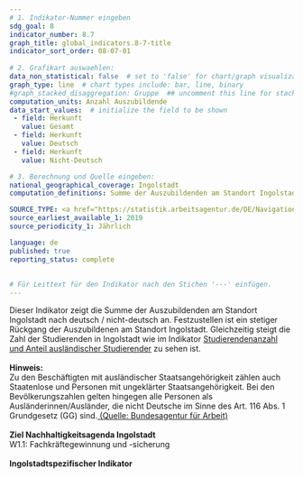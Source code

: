 ```yaml
---
# 1. Indikator-Nummer eingeben 
sdg_goal: 8 
indicator_number: 8.7
graph_title: global_indicators.8-7-title
indicator_sort_order: 08-07-01
 
# 2. Grafikart auswaehlen: 
data_non_statistical: false  # set to 'false' for chart/graph visualization 
graph_type: line  # chart types include: bar, line, binary 
#graph_stacked_disaggregation: Gruppe  ## uncomment this line for stacked bars. eplace 'Geschlecht' with the field of aggregation. 
computation_units: Anzahl Auszubildende
data_start_values:  # initialize the field to be shown  
 - field: Herkunft 
   value: Gesamt
 - field: Herkunft 
   value: Deutsch
 - field: Herkunft
   value: Nicht-Deutsch 

# 3. Berechnung und Quelle eingeben: 
national_geographical_coverage: Ingolstadt 
computation_definitions: Summe der Auszubildenden am Standort Ingolstadt nach deutsch / nicht-deutsch

SOURCE_TYPE: <a href="https://statistik.arbeitsagentur.de/DE/Navigation/Statistiken/Interaktive-Statistiken/Datenbanken/Datenbanken-BST-Nav.html">Bundesagentur für Arbeit</a>  # data source  
source_earliest_available_1: 2019
source_periodicity_1: Jährlich

language: de   
published: true 
reporting_status: complete
 
 
# Für Leittext für den Indikator nach den Stichen '---' einfügen. 
---
```

Dieser Indikator zeigt die Summe der Auszubildenden am Standort Ingolstadt nach deutsch / nicht-deutsch an. Festzustellen ist ein stetiger Rückgang der Auszubildenen am Standort Ingolstadt. Gleichzeitig steigt die Zahl
der Studierenden in Ingolstadt wie im Indikator <a href="https://sdg.nachhaltigkeitsagenda-ingolstadt.de/4-1/">Studierendenanzahl und Anteil ausländischer Studierender</a> zu sehen ist.<br>
<br>
<b>Hinweis:</b><br>
Zu den Beschäftigten mit ausländischer Staatsangehörigkeit zählen auch Staatenlose und Personen mit ungeklärter Staatsangehörigkeit. Bei den Bevölkerungszahlen gelten hingegen alle Personen als Ausländerinnen/Ausländer, die nicht Deutsche im Sinne des Art. 116 Abs. 1 Grundgesetz (GG) sind.<a href="https://statistik.arbeitsagentur.de/DE/Navigation/Grundlagen/Methodik-Qualitaet/Methodenberichte/Uebergreifend/Methodenberichte-Uebergreifend-Nav.html"> (Quelle: Bundesagentur für Arbeit)</a><br>
<br>
<b>Ziel Nachhaltigkeitsagenda Ingolstadt</b><br>
W1.1: Fachkräftegewinnung und -sicherung <br>
<br>
<b>Ingolstadtspezifischer Indikator</b>
